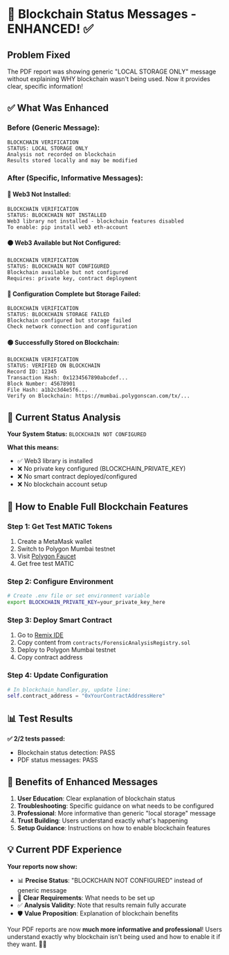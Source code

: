 # 📄 Blockchain Status Messages - ENHANCED! ✅

## Problem Fixed
The PDF report was showing generic "LOCAL STORAGE ONLY" message without explaining WHY blockchain wasn't being used. Now it provides clear, specific information!

## ✅ What Was Enhanced

### **Before (Generic Message):**
```
BLOCKCHAIN VERIFICATION
STATUS: LOCAL STORAGE ONLY
Analysis not recorded on blockchain
Results stored locally and may be modified
```

### **After (Specific, Informative Messages):**

#### 🔴 **Web3 Not Installed:**
```
BLOCKCHAIN VERIFICATION
STATUS: BLOCKCHAIN NOT INSTALLED
Web3 library not installed - blockchain features disabled
To enable: pip install web3 eth-account
```

#### 🟠 **Web3 Available but Not Configured:**
```
BLOCKCHAIN VERIFICATION  
STATUS: BLOCKCHAIN NOT CONFIGURED
Blockchain available but not configured
Requires: private key, contract deployment
```

#### 🔴 **Configuration Complete but Storage Failed:**
```
BLOCKCHAIN VERIFICATION
STATUS: BLOCKCHAIN STORAGE FAILED
Blockchain configured but storage failed
Check network connection and configuration
```

#### 🟢 **Successfully Stored on Blockchain:**
```
BLOCKCHAIN VERIFICATION
STATUS: VERIFIED ON BLOCKCHAIN
Record ID: 12345
Transaction Hash: 0x1234567890abcdef...
Block Number: 45678901
File Hash: a1b2c3d4e5f6...
Verify on Blockchain: https://mumbai.polygonscan.com/tx/...
```

## 🎯 Current Status Analysis

**Your System Status:** `BLOCKCHAIN NOT CONFIGURED`

**What this means:**
- ✅ Web3 library is installed
- ❌ No private key configured (BLOCKCHAIN_PRIVATE_KEY)
- ❌ No smart contract deployed/configured
- ❌ No blockchain account setup

## 🚀 How to Enable Full Blockchain Features

### **Step 1: Get Test MATIC Tokens**
1. Create a MetaMask wallet
2. Switch to Polygon Mumbai testnet
3. Visit [Polygon Faucet](https://faucet.polygon.technology/)
4. Get free test MATIC

### **Step 2: Configure Environment**
```bash
# Create .env file or set environment variable
export BLOCKCHAIN_PRIVATE_KEY=your_private_key_here
```

### **Step 3: Deploy Smart Contract**
1. Go to [Remix IDE](https://remix.ethereum.org/)
2. Copy content from `contracts/ForensicAnalysisRegistry.sol`
3. Deploy to Polygon Mumbai testnet
4. Copy contract address

### **Step 4: Update Configuration**
```python
# In blockchain_handler.py, update line:
self.contract_address = "0xYourContractAddressHere"
```

## 📊 Test Results

**✅ 2/2 tests passed:**
- Blockchain status detection: PASS
- PDF status messages: PASS

## 🎉 Benefits of Enhanced Messages

1. **User Education**: Clear explanation of blockchain status
2. **Troubleshooting**: Specific guidance on what needs to be configured
3. **Professional**: More informative than generic "local storage" message
4. **Trust Building**: Users understand exactly what's happening
5. **Setup Guidance**: Instructions on how to enable blockchain features

## 💡 Current PDF Experience

**Your reports now show:**
- 📊 **Precise Status**: "BLOCKCHAIN NOT CONFIGURED" instead of generic message
- 🔧 **Clear Requirements**: What needs to be set up
- ✅ **Analysis Validity**: Note that results remain fully accurate
- 🛡️ **Value Proposition**: Explanation of blockchain benefits

Your PDF reports are now **much more informative and professional**! Users understand exactly why blockchain isn't being used and how to enable it if they want. 📄✨